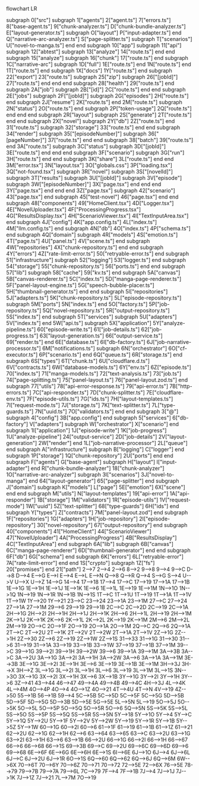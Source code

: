 flowchart LR

subgraph 0["src"]
subgraph 1["agents"]
2["agent.ts"]
7["errors.ts"]
8["base-agent.ts"]
9["chunk-analyzer.ts"]
D["chunk-bundle-analyzer.ts"]
E["layout-generator.ts"]
subgraph O["layout"]
P["input-adapter.ts"]
end
Q["narrative-arc-analyzer.ts"]
S["page-splitter.ts"]
subgraph T["scenarios"]
U["novel-to-manga.ts"]
end
end
subgraph 10["app"]
subgraph 11["api"]
subgraph 12["abtest"]
subgraph 13["analyze"]
14["route.ts"]
end
end
subgraph 15["analyze"]
subgraph 16["chunk"]
17["route.ts"]
end
subgraph 1C["narrative-arc"]
subgraph 1D["full"]
1E["route.ts"]
end
1N["route.ts"]
end
1T["route.ts"]
end
subgraph 1X["docs"]
1Y["route.ts"]
end
subgraph 22["export"]
23["route.ts"]
subgraph 25["zip"]
subgraph 26["[jobId]"]
27["route.ts"]
end
end
end
subgraph 28["health"]
29["route.ts"]
end
subgraph 2A["job"]
subgraph 2B["[id]"]
2C["route.ts"]
end
end
subgraph 2E["jobs"]
subgraph 2F["[jobId]"]
subgraph 2G["episodes"]
2H["route.ts"]
end
subgraph 2J["resume"]
2K["route.ts"]
end
2M["route.ts"]
subgraph 2N["status"]
2O["route.ts"]
end
subgraph 2P["token-usage"]
2Q["route.ts"]
end
end
end
subgraph 2R["layout"]
subgraph 2S["generate"]
2T["route.ts"]
end
end
subgraph 2X["novel"]
subgraph 2Y["db"]
2Z["route.ts"]
end
31["route.ts"]
subgraph 32["storage"]
33["route.ts"]
end
end
subgraph 34["render"]
subgraph 35["[episodeNumber]"]
subgraph 36["[pageNumber]"]
37["route.ts"]
end
end
subgraph 38["batch"]
39["route.ts"]
end
3A["route.ts"]
subgraph 3C["status"]
subgraph 3D["[jobId]"]
3E["route.ts"]
end
end
end
subgraph 3F["scenario"]
subgraph 3G["run"]
3H["route.ts"]
end
end
subgraph 3K["share"]
3L["route.ts"]
end
end
3M["error.tsx"]
3N["layout.tsx"]
3O["globals.css"]
3P["loading.tsx"]
3Q["not-found.tsx"]
subgraph 3R["novel"]
subgraph 3S["[novelId]"]
subgraph 3T["results"]
subgraph 3U["[jobId]"]
subgraph 3V["episode"]
subgraph 3W["[episodeNumber]"]
3X["page.tsx"]
end
end
end
3Y["page.tsx"]
end
end
end
3Z["page.tsx"]
subgraph 42["scenario"]
43["page.tsx"]
end
subgraph 45["test-novel"]
46["page.tsx"]
end
end
subgraph 48["components"]
49["HomeClient.tsx"]
4D["Logger.tsx"]
4E["NovelUploader.tsx"]
4F["ProcessingProgress.tsx"]
4G["ResultsDisplay.tsx"]
4H["ScenarioViewer.tsx"]
4I["TextInputArea.tsx"]
end
subgraph 4J["config"]
4K["app.config.ts"]
4L["index.ts"]
4M["llm.config.ts"]
end
subgraph 4N["db"]
4O["index.ts"]
4P["schema.ts"]
end
subgraph 4Q["domain"]
subgraph 4R["models"]
4S["emotion.ts"]
4T["page.ts"]
4U["panel.ts"]
4V["scene.ts"]
end
subgraph 4W["repositories"]
4X["chunk-repository.ts"]
end
end
subgraph 4Y["errors"]
4Z["rate-limit-error.ts"]
50["retryable-error.ts"]
end
subgraph 51["infrastructure"]
subgraph 52["logging"]
53["logger.ts"]
end
subgraph 54["storage"]
55["chunk-repository.ts"]
56["ports.ts"]
end
end
subgraph 57["lib"]
subgraph 58["cache"]
59["kv.ts"]
end
subgraph 5A["canvas"]
5B["canvas-renderer.ts"]
5C["index.ts"]
5D["manga-page-renderer.ts"]
5F["panel-layout-engine.ts"]
5G["speech-bubble-placer.ts"]
5H["thumbnail-generator.ts"]
end
end
subgraph 5I["repositories"]
5J["adapters.ts"]
5K["chunk-repository.ts"]
5L["episode-repository.ts"]
subgraph 5M["ports"]
5N["index.ts"]
end
5O["factory.ts"]
5P["job-repository.ts"]
5Q["novel-repository.ts"]
5R["output-repository.ts"]
5S["index.ts"]
end
subgraph 5T["services"]
subgraph 5U["adapters"]
5V["index.ts"]
end
5W["api.ts"]
subgraph 5X["application"]
5Y["analyze-pipeline.ts"]
60["episode-write.ts"]
61["job-details.ts"]
62["job-progress.ts"]
63["layout-generation.ts"]
66["output-service.ts"]
69["render.ts"]
end
6E["database.ts"]
6I["db-factory.ts"]
6J["job-narrative-processor.ts"]
6M["notifications.ts"]
subgraph 6N["orchestrator"]
6O["cf-executor.ts"]
6P["scenario.ts"]
end
6Q["queue.ts"]
6R["storage.ts"]
end
subgraph 6S["types"]
6T["chunk.ts"]
6U["cloudflare.d.ts"]
6V["contracts.ts"]
6W["database-models.ts"]
6Y["env.ts"]
6Z["episode.ts"]
70["index.ts"]
71["manga-models.ts"]
72["text-analysis.ts"]
73["job.ts"]
74["page-splitting.ts"]
75["panel-layout.ts"]
76["panel-layout.zod.ts"]
end
subgraph 77["utils"]
78["api-error-response.ts"]
79["api-error.ts"]
7B["http-errors.ts"]
7C["api-responder.ts"]
7D["chunk-splitter.ts"]
7E["cloudflare-env.ts"]
7F["episode-utils.ts"]
7G["ids.ts"]
7H["layout-templates.ts"]
7I["request-mode.ts"]
7J["storage.ts"]
7K["text-splitter.ts"]
7L["type-guards.ts"]
7N["uuid.ts"]
7O["validators.ts"]
end
end
subgraph 3["@"]
subgraph 4["config"]
3B["app.config"]
end
subgraph 5["services"]
6["db-factory"]
V["adapters"]
subgraph W["orchestrator"]
X["scenario"]
end
subgraph 1I["application"]
1J["episode-write"]
1K["job-progress"]
1U["analyze-pipeline"]
24["output-service"]
2D["job-details"]
2V["layout-generation"]
2W["render"]
end
1L["job-narrative-processor"]
2L["queue"]
end
subgraph A["infrastructure"]
subgraph B["logging"]
C["logger"]
end
subgraph 1P["storage"]
1Q["chunk-repository"]
2U["ports"]
end
end
subgraph F["agents"]
G["base-agent"]
subgraph H["layout"]
I["input-adapter"]
end
R["chunk-bundle-analyzer"]
18["chunk-analyzer"]
1O["narrative-arc-analyzer"]
subgraph 3I["scenarios"]
3J["novel-to-manga"]
end
64["layout-generator"]
65["page-splitter"]
end
subgraph J["domain"]
subgraph K["models"]
L["page"]
5E["emotion"]
6X["scene"]
end
end
subgraph M["utils"]
N["layout-templates"]
19["api-error"]
1A["api-responder"]
1B["storage"]
1M["validators"]
1R["episode-utils"]
1V["request-mode"]
1W["uuid"]
5Z["text-splitter"]
68["type-guards"]
6H["ids"]
end
subgraph Y["types"]
Z["contracts"]
7M["panel-layout.zod"]
end
subgraph 1F["repositories"]
1G["adapters"]
1H["job-repository"]
2I["episode-repository"]
30["novel-repository"]
67["output-repository"]
end
subgraph 40["components"]
41["HomeClient"]
44["ScenarioViewer"]
47["NovelUploader"]
4A["ProcessingProgress"]
4B["ResultsDisplay"]
4C["TextInputArea"]
end
subgraph 6A["lib"]
subgraph 6B["canvas"]
6C["manga-page-renderer"]
6D["thumbnail-generator"]
end
end
subgraph 6F["db"]
6G["schema"]
end
subgraph 6K["errors"]
6L["retryable-error"]
7A["rate-limit-error"]
end
end
1S["crypto"]
subgraph 1Z["fs"]
20["promises"]
end
21["path"]
2-->7
2-->4
2-->6
8-->2
9-->8
9-->4
9-->C
D-->8
D-->4
E-->G
E-->I
E-->4
E-->L
E-->N
Q-->8
Q-->R
Q-->4
S-->G
S-->4
U-->V
U-->X
U-->Z
14-->G
14-->4
17-->18
17-->4
17-->C
17-->19
17-->1A
17-->1B
1E-->1G
1E-->1H
1E-->1J
1E-->1K
1E-->6
1E-->1L
1E-->19
1E-->1M
1N-->1O
1N-->1Q
1N-->19
1N-->1R
1N-->1B
1N-->1S
1T-->C
1T-->1U
1T-->19
1T-->1A
1T-->1V
1T-->1W
1Y-->20
1Y-->21
23-->C
23-->24
23-->1A
23-->1M
27-->C
27-->24
27-->1A
27-->1M
29-->6
29-->19
29-->1B
2C-->C
2C-->2D
2C-->19
2C-->1A
2H-->1G
2H-->2I
2H-->1H
2H-->1J
2H-->1K
2H-->6
2H-->1L
2H-->19
2H-->1M
2K-->1J
2K-->1K
2K-->6
2K-->1L
2K-->2L
2K-->19
2K-->1M
2M-->6
2M-->2L
2M-->19
2O-->C
2O-->1F
2O-->19
2O-->1A
2O-->1M
2Q-->C
2Q-->6
2Q-->1A
2T-->C
2T-->2U
2T-->1K
2T-->2V
2T-->2W
2T-->1A
2T-->1V
2Z-->1G
2Z-->1H
2Z-->30
2Z-->6
2Z-->19
2Z-->1W
2Z-->1S
31-->33
31-->1G
31-->30
31-->6
31-->19
31-->1A
33-->19
33-->1B
33-->1W
37-->19
37-->1B
37-->1M
39-->C
39-->1G
39-->2I
39-->1H
39-->2W
39-->6
39-->1A
39-->1M
3A-->3B
3A-->C
3A-->2U
3A-->1G
3A-->2I
3A-->1H
3A-->2W
3A-->6
3A-->1A
3A-->1M
3E-->3B
3E-->1G
3E-->2I
3E-->1H
3E-->6
3E-->19
3E-->1B
3E-->1M
3H-->3J
3H-->X
3H-->Z
3L-->1G
3L-->2I
3L-->1H
3L-->6
3L-->19
3L-->1M
3L-->1S
3N-->3O
3X-->1G
3X-->2I
3X-->1H
3X-->6
3X-->1B
3Y-->1G
3Y-->2I
3Y-->1H
3Y-->6
3Z-->41
43-->44
46-->47
49-->4A
49-->4B
49-->4C
4H-->3J
4L-->4K
4L-->4M
4O-->4P
4O-->4
4O-->1Z
4O-->21
4T-->4U
4T-->N
4V-->19
4Z-->50
55-->1B
56-->1B
59-->4
5C-->5B
5C-->5D
5C-->5F
5C-->5G
5D-->5B
5D-->5F
5D-->5G
5D-->3B
5D-->5E
5G-->5E
5L-->5N
5L-->19
5O-->5J
5O-->5K
5O-->5L
5O-->5P
5O-->5Q
5O-->5R
5O-->6
5Q-->5N
5S-->5K
5S-->5L
5S-->5O
5S-->5P
5S-->5Q
5S-->5R
5S-->5N
5Y-->18
5Y-->1O
5Y-->4
5Y-->C
5Y-->1Q
5Y-->2U
5Y-->1F
5Y-->2V
5Y-->2W
5Y-->19
5Y-->1R
5Y-->1B
5Y-->5Z
5Y-->1W
60-->1G
60-->2I
60-->6
61-->1F
61-->19
61-->1B
61-->1Z
61-->21
62-->2U
62-->1G
62-->1H
62-->6
63-->64
63-->65
63-->C
63-->2U
63-->1G
63-->2I
63-->1H
63-->6
63-->1B
66-->2U
66-->1G
66-->2I
66-->1H
66-->67
66-->6
66-->68
66-->1S
69-->3B
69-->C
69-->2U
69-->6C
69-->6D
69-->6
69-->68
6E-->6F
6E-->6G
6E-->6H
6E-->1S
6I-->6E
6J-->1O
6J-->4
6J-->6L
6J-->C
6J-->2U
6J-->1R
6O-->1S
6Q-->60
6Q-->62
6Q-->6J
6Q-->6M
6W-->6X
70-->6T
70-->6Y
70-->6Z
70-->71
70-->72
72-->5E
72-->6X
76-->5E
78-->79
79-->7B
79-->7A
79-->6L
7C-->79
7F-->4
7F-->1B
7J-->4
7J-->1J
7J-->1K
7J-->1Z
7J-->21
7L-->7M
7O-->19
